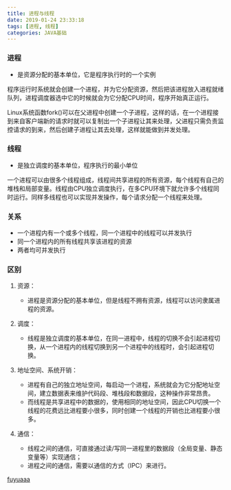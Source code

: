 ```yaml
---
title: 进程与线程
date: 2019-01-24 23:33:18
tags: [进程, 线程]
categories: JAVA基础
---
```

### 进程
- 是资源分配的基本单位，它是程序执行时的一个实例

程序运行时系统就会创建一个进程，并为它分配资源，然后把该进程放入进程就绪队列，进程调度器选中它的时候就会为它分配CPU时间，程序开始真正运行。

Linux系统函数fork()可以在父进程中创建一个子进程，这样的话，在一个进程接到来自客户端新的请求时就可以复制出一个子进程让其来处理，父进程只需负责监控请求的到来，然后创建子进程让其去处理，这样就能做到并发处理。

### 线程
- 是独立调度的基本单位，程序执行的最小单位

一个进程可以由很多个线程组成，线程间共享进程的所有资源，每个线程有自己的堆栈和局部变量。线程由CPU独立调度执行，在多CPU环境下就允许多个线程同时运行。同样多线程也可以实现并发操作，每个请求分配一个线程来处理。

### 关系
- 一个进程内有一个或多个线程，同一个进程中的线程可以并发执行
- 同一个进程内的所有线程共享该进程的资源
- 两者均可并发执行

### 区别

1.  资源：
	- 进程是资源分配的基本单位，但是线程不拥有资源，线程可以访问隶属进程的资源。
2. 调度：
	- 线程是独立调度的基本单位，在同一进程中，线程的切换不会引起进程切换，从一个进程内的线程切换到另一个进程中的线程时，会引起进程切换。



3. 地址空间、系统开销：

	- 进程有自己的独立地址空间，每启动一个进程，系统就会为它分配地址空间，建立数据表来维护代码段、堆栈段和数据段，这种操作非常昂贵。
	- 而线程是共享进程中的数据的，使用相同的地址空间，因此CPU切换一个线程的花费远比进程要小很多，同时创建一个线程的开销也比进程要小很多。

4. 通信： 
	- 线程之间的通信，可直接通过读/写同一进程里的数据段（全局变量、静态变量等）实现通信；
	- 进程之间的通信，需要以通信的方式（IPC）来进行。

[fuyuaaa](https://github.com/fuyuaaa/)